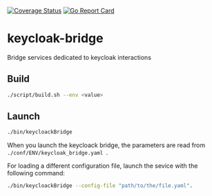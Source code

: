 
[![Coverage Status](https://coveralls.io/repos/github/cloudtrust/keycloak-bridge/badge.svg?branch=master)](https://coveralls.io/github/cloudtrust/keycloak-bridge?branch=master)
[![Go Report Card](https://goreportcard.com/badge/github.com/cloudtrust/keycloak-bridge)](https://goreportcard.com/report/github.com/cloudtrust/keycloak-bridge)

# keycloak-bridge
Bridge services dedicated to keycloak interactions


## Build

```bash
./script/build.sh --env <value>
``` 
## Launch

```bash
./bin/keycloackBridge
``` 

When you launch the keycloack bridge, the parameters are read from ```./conf/ENV/keycloak_bridge.yaml ```.

For loading a different configuration file, launch the sevice with the following command: 

```bash
./bin/keycloackBridge --config-file "path/to/the/file.yaml".
``` 


